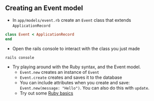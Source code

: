 ## Creating an Event model

- In `app/models/event.rb` create an `Event` class that extends `ApplicationRecord`

```ruby
class Event < ApplicationRecord
end
```

- Open the rails console to interact with the class you just made

```bash
rails console
```

- Try playing around with the Ruby syntax, and the Event model.
    - `Event.new` creates an instance of `Event`
    - `Event.create` creates and saves it to the database
    - You can include attributes when you create and save: `Event.new(message: "Hello")`. You can also do this with `update`.
    - Try out some [Ruby basics](http://www.pragtob.info/rails-beginner-cheatsheet/#ruby)